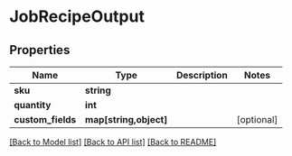 # JobRecipeOutput

## Properties
Name | Type | Description | Notes
------------ | ------------- | ------------- | -------------
**sku** | **string** |  | 
**quantity** | **int** |  | 
**custom_fields** | **map[string,object]** |  | [optional] 

[[Back to Model list]](../README.md#documentation-for-models) [[Back to API list]](../README.md#documentation-for-api-endpoints) [[Back to README]](../README.md)


